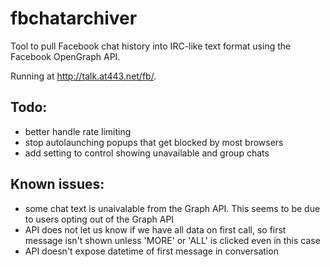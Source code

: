 fbchatarchiver
==============

Tool to pull Facebook chat history into IRC-like text format using the Facebook OpenGraph API.

Running at http://talk.at443.net/fb/.


Todo:
-----
- better handle rate limiting
- stop autolaunching popups that get blocked by most browsers
- add setting to control showing unavailable and group chats

Known issues:
-------------
- some chat text is unaivalable from the Graph API. This seems to be due to users opting out of the Graph API
- API does not let us know if we have all data on first call, so first message isn't shown unless 'MORE' or 'ALL' is clicked even in this case
- API doesn't expose datetime of first message in conversation

